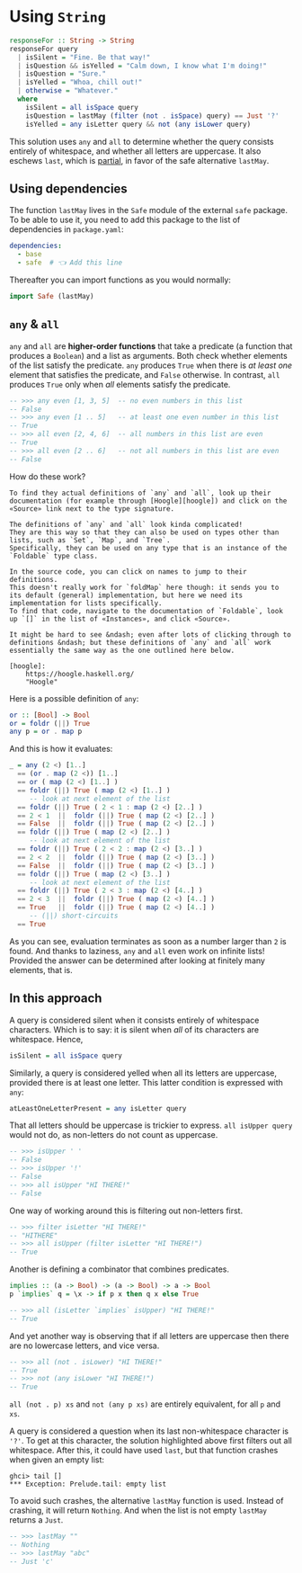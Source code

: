 # Using `String`

```haskell
responseFor :: String -> String
responseFor query
  | isSilent = "Fine. Be that way!"
  | isQuestion && isYelled = "Calm down, I know what I'm doing!"
  | isQuestion = "Sure."
  | isYelled = "Whoa, chill out!"
  | otherwise = "Whatever."
  where
    isSilent = all isSpace query
    isQuestion = lastMay (filter (not . isSpace) query) == Just '?'
    isYelled = any isLetter query && not (any isLower query)
```

This solution uses `any` and `all` to determine whether the query consists entirely of whitespace, and whether all letters are uppercase.
It also eschews `last`, which is [partial][wiki-partial-functions], in favor of the safe alternative `lastMay`.


## Using dependencies

The function `lastMay` lives in the `Safe` module of the external `safe` package.
To be able to use it, you need to add this package to the list of dependencies in `package.yaml`:

```yaml
dependencies:
  - base
  - safe  # 👈 Add this line
```

Thereafter you can import functions as you would normally:

```haskell
import Safe (lastMay)
```


## `any` & `all`

`any` and `all` are **higher-order functions** that take a predicate (a function that produces a `Boolean`) and a list as arguments.
Both check whether elements of the list satisfy the predicate.
`any` produces `True` when there is _at least one_ element that satisfies the predicate, and `False` otherwise.
In contrast, `all` produces `True` only when _all_ elements satisfy the predicate.

```haskell
-- >>> any even [1, 3, 5]  -- no even numbers in this list
-- False
-- >>> any even [1 .. 5]   -- at least one even number in this list
-- True
-- >>> all even [2, 4, 6]  -- all numbers in this list are even
-- True
-- >>> all even [2 .. 6]   -- not all numbers in this list are even
-- False
```

How do these work?

~~~~exercism/advanced
To find they actual definitions of `any` and `all`, look up their documentation (for example through [Hoogle][hoogle]) and click on the «Source» link next to the type signature.

The definitions of `any` and `all` look kinda complicated!
They are this way so that they can also be used on types other than lists, such as `Set`, `Map`, and `Tree`.
Specifically, they can be used on any type that is an instance of the `Foldable` type class.

In the source code, you can click on names to jump to their definitions.
This doesn't really work for `foldMap` here though: it sends you to its default (general) implementation, but here we need its implementation for lists specifically.
To find that code, navigate to the documentation of `Foldable`, look up `[]` in the list of «Instances», and click «Source».

It might be hard to see &ndash; even after lots of clicking through to definitions &ndash; but these definitions of `any` and `all` work essentially the same way as the one outlined here below.

[hoogle]:
    https://hoogle.haskell.org/
    "Hoogle"
~~~~

Here is a possible definition of `any`:

```haskell
or :: [Bool] -> Bool
or = foldr (||) True
any p = or . map p
```

And this is how it evaluates:

```haskell
_ = any (2 <) [1..]
  == (or . map (2 <)) [1..]
  == or ( map (2 <) [1..] )
  == foldr (||) True ( map (2 <) [1..] )
     -- look at next element of the list
  == foldr (||) True ( 2 < 1 : map (2 <) [2..] )
  == 2 < 1  ||  foldr (||) True ( map (2 <) [2..] )
  == False  ||  foldr (||) True ( map (2 <) [2..] )
  == foldr (||) True ( map (2 <) [2..] )
     -- look at next element of the list
  == foldr (||) True ( 2 < 2 : map (2 <) [3..] )
  == 2 < 2  ||  foldr (||) True ( map (2 <) [3..] )
  == False  ||  foldr (||) True ( map (2 <) [3..] )
  == foldr (||) True ( map (2 <) [3..] )
     -- look at next element of the list
  == foldr (||) True ( 2 < 3 : map (2 <) [4..] )
  == 2 < 3  ||  foldr (||) True ( map (2 <) [4..] )
  == True   ||  foldr (||) True ( map (2 <) [4..] )
     -- (||) short-circuits
  == True
```

As you can see, evaluation terminates as soon as a number larger than `2` is found.
And thanks to laziness, `any` and `all` even work on infinite lists!
Provided the answer can be determined after looking at finitely many elements, that is.


## In this approach

A query is considered silent when it consists entirely of whitespace characters.
Which is to say: it is silent when _all_ of its characters are whitespace.
Hence,

```haskell
isSilent = all isSpace query
```

Similarly, a query is considered yelled when all its letters are uppercase, provided there is at least one letter.
This latter condition is expressed with `any`:

```haskell
atLeastOneLetterPresent = any isLetter query
```

That all letters should be uppercase is trickier to express.
`all isUpper query` would not do, as non-letters do not count as uppercase.

```haskell
-- >>> isUpper ' '
-- False
-- >>> isUpper '!'
-- False
-- >>> all isUpper "HI THERE!"
-- False
```

One way of working around this is filtering out non-letters first.

```haskell
-- >>> filter isLetter "HI THERE!"
-- "HITHERE"
-- >>> all isUpper (filter isLetter "HI THERE!")
-- True
```

Another is defining a combinator that combines predicates.

```haskell
implies :: (a -> Bool) -> (a -> Bool) -> a -> Bool
p `implies` q = \x -> if p x then q x else True

-- >>> all (isLetter `implies` isUpper) "HI THERE!"
-- True
```

And yet another way is observing that if all letters are uppercase then there are no lowercase letters, and vice versa.

```haskell
-- >>> all (not . isLower) "HI THERE!"
-- True
-- >>> not (any isLower "HI THERE!")
-- True
```

`all (not . p) xs` and `not (any p xs)` are entirely equivalent, for all `p` and `xs`.

A query is considered a question when its last non-whitespace character is `'?'`.
To get at this character, the solution highlighted above first filters out all whitespace.
After this, it could have used `last`, but that function crashes when given an empty list:

```text
ghci> tail []
*** Exception: Prelude.tail: empty list
```

To avoid such crashes, the alternative `lastMay` function is used.
Instead of crashing, it will return `Nothing`.
And when the list is not empty `lastMay` returns a `Just`.

```haskell
-- >>> lastMay ""
-- Nothing
-- >>> lastMay "abc"
-- Just 'c'
```


[wiki-partial-functions]:
    https://en.wikibooks.org/wiki/Haskell/Variables_and_functions#where_clauses
    "Haskell Wikibook: where clauses"
